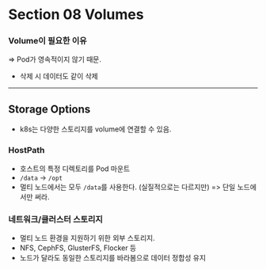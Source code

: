# Section 08 Volumes

### Volume이 필요한 이유
=> Pod가 영속적이지 않기 때문.
- 삭제 시 데이터도 같이 삭제

---
## Storage Options
- k8s는 다양한 스토리지를 volume에 연결할 수 있음.

### HostPath
- 호스트의 특정 디렉토리를 Pod 마운트
- `/data` -> `/opt`
- 멀티 노드에서는 모두 `/data`를 사용한다. (실질적으로는 다르지만) => 단일 노드에서만 써라.

### 네트워크/클러스터 스토리지
- 멀티 노드 환경을 지원하기 위한 외부 스토리지.
- NFS, CephFS, GlusterFS, Flocker 등
- 노드가 달라도 동일한 스토리지를 바라봄으로 데이터 정합성 유지